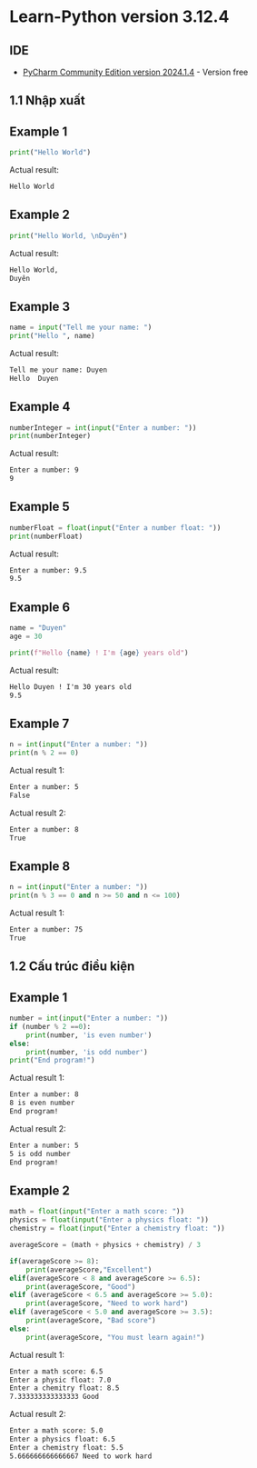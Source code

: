 # Learn-Python version 3.12.4

## IDE
* [PyCharm Community Edition version 2024.1.4](https://www.jetbrains.com/pycharm/download/?section=windows) - Version free

## 1.1 Nhập xuất

## Example 1
```python
print("Hello World")
```
Actual result:
```txt
Hello World
```

## Example 2
```python
print("Hello World, \nDuyên")
```
Actual result:
```txt
Hello World, 
Duyên
```

## Example 3
```python
name = input("Tell me your name: ")
print("Hello ", name)
```
Actual result:
```txt
Tell me your name: Duyen
Hello  Duyen
```

## Example 4
```python
numberInteger = int(input("Enter a number: "))
print(numberInteger)
```
Actual result:
```txt
Enter a number: 9
9
```

## Example 5
```python
numberFloat = float(input("Enter a number float: "))
print(numberFloat)
```
Actual result:
```txt
Enter a number: 9.5
9.5
```

## Example 6
```python
name = "Duyen"
age = 30

print(f"Hello {name} ! I'm {age} years old")
```
Actual result:
```txt
Hello Duyen ! I'm 30 years old
9.5
```

## Example 7
```python
n = int(input("Enter a number: "))
print(n % 2 == 0)
```
Actual result 1:
```txt
Enter a number: 5
False
```

Actual result 2:
```txt
Enter a number: 8
True
```

## Example 8
```python
n = int(input("Enter a number: "))
print(n % 3 == 0 and n >= 50 and n <= 100)
```
Actual result 1:
```txt
Enter a number: 75
True
```

## 1.2 Cấu trúc điều kiện

## Example 1
```python
number = int(input("Enter a number: "))
if (number % 2 ==0):
    print(number, 'is even number')
else:
    print(number, 'is odd number')
print("End program!")
```
Actual result 1:
```txt
Enter a number: 8
8 is even number
End program!
```

Actual result 2:
```txt
Enter a number: 5
5 is odd number
End program!
```

## Example 2
```python
math = float(input("Enter a math score: "))
physics = float(input("Enter a physics float: "))
chemistry = float(input("Enter a chemistry float: "))

averageScore = (math + physics + chemistry) / 3

if(averageScore >= 8):
    print(averageScore,"Excellent")
elif(averageScore < 8 and averageScore >= 6.5):
    print(averageScore, "Good")
elif (averageScore < 6.5 and averageScore >= 5.0):
    print(averageScore, "Need to work hard")
elif (averageScore < 5.0 and averageScore >= 3.5):
    print(averageScore, "Bad score")
else:
    print(averageScore, "You must learn again!")
```
Actual result 1:
```txt
Enter a math score: 6.5
Enter a physic float: 7.0
Enter a chemitry float: 8.5
7.333333333333333 Good

```

Actual result 2:
```txt
Enter a math score: 5.0
Enter a physics float: 6.5
Enter a chemistry float: 5.5
5.666666666666667 Need to work hard
```
